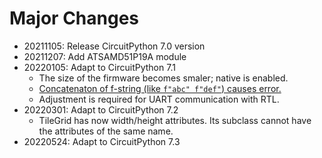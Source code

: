 # Major Changes

- 20211105: Release CircuitPython 7.0 version
- 20211207: Add ATSAMD51P19A module
- 20220105: Adapt to CircuitPython 7.1
  - The size of the firmware becomes smaler; native is enabled.
  - [Concatenaton of f-string (like `f"abc" f"def"`) causes error.](https://docs.micropython.org/en/latest/genrst/core_language.html)
  - Adjustment is required for UART communication with RTL.
- 20220301: Adapt to CircuitPython 7.2
  - TileGrid has now width/height attributes.  Its subclass cannot have the attributes of the same name.
- 20220524: Adapt to CircuitPython 7.3
